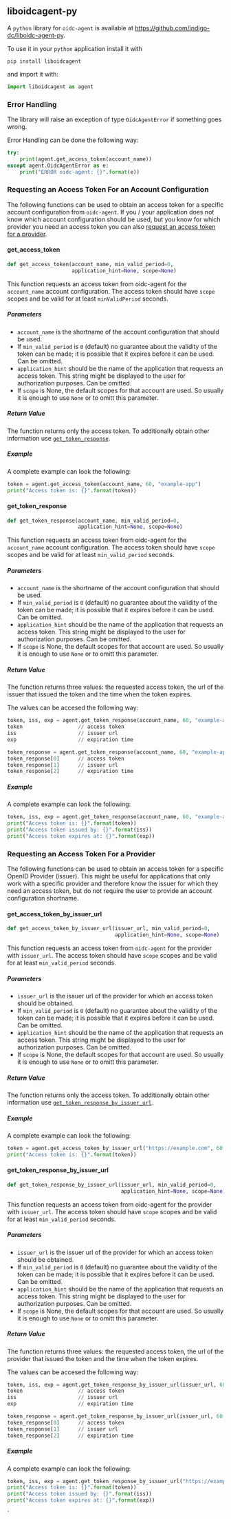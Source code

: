 ## liboidcagent-py
A `python` library for `oidc-agent` is available at
https://github.com/indigo-dc/liboidc-agent-py.

To use it in your `python` application install it with
```
pip install liboidcagent
```
and import it with:
```python
import liboidcagent as agent
```

### Error Handling
The library will raise an exception of type `OidcAgentError` if something goes
wrong.

Error Handling can be done the following way:
```python
try:
    print(agent.get_access_token(account_name))
except agent.OidcAgentError as e:
    print("ERROR oidc-agent: {}".format(e))
```
### Requesting an Access Token For an Account Configuration
The following functions can be used to obtain an access token for a specific
account configuration from ```oidc-agent```. If you / your application does not
know which account configuration should be used, but you know for which provider
you need an access token you can also [request an access token for a
provider](#requesting-an-access-token-for-a-provider).

#### get_access_token
```python
def get_access_token(account_name, min_valid_period=0,
                     application_hint=None, scope=None)
``` 
This function requests an access token from oidc-agent for the ```account_name```
account configuration. The access token should have ```scope``` scopes and be
valid for at least ```minValidPeriod``` seconds. 

##### Parameters
- ```account_name``` is the shortname of the account configuration that should be
  used.
- If ```min_valid_period``` is
```0``` (default) no guarantee about the validity of the token can be made; it is possible
that it expires before it can be used. Can be omitted.
- ```application_hint``` should be the name of the application that
requests an access token. This string might be displayed to the user for
authorization purposes. Can be omitted.
- If ```scope``` is None, the
default scopes for that account are used. So usually it is enough to use `None`
or to omitt this parameter. 

##### Return Value
The function returns only the access token. To additionally obtain other
information use [```get_token_response```](#get_token_response).

##### Example
A complete example can look the following:
```python
token = agent.get_access_token(account_name, 60, "example-app")
print("Access token is: {}".format(token))
```
#### get_token_response
```python
def get_token_response(account_name, min_valid_period=0,
                       application_hint=None, scope=None)
```
This function requests an access token from oidc-agent for the ```account_name```
account configuration. The access token should have ```scope``` scopes and be
valid for at least ```min_valid_period``` seconds. 

##### Parameters
- ```account_name``` is the shortname of the account configuration that should be
  used.
- If ```min_valid_period``` is
```0``` (default) no guarantee about the validity of the token can be made; it is possible
that it expires before it can be used. Can be omitted.
- ```application_hint``` should be the name of the application that
requests an access token. This string might be displayed to the user for
authorization purposes. Can be omitted.
- If ```scope``` is None, the
default scopes for that account are used. So usually it is enough to use `None`
or to omitt this parameter. 

##### Return Value
The function returns three values: the requested
access token, the url of the issuer that issued the token and the time when the
token expires.

The values can be accesed the following way:
```python
token, iss, exp = agent.get_token_response(account_name, 60, "example-app")
token                  // access token
iss                    // issuer url
exp                    // expiration time

token_response = agent.get_token_response(account_name, 60, "example-app")
token_response[0]      // access token
token_response[1]      // issuer url
token_response[2]      // expiration time
```

##### Example
A complete example can look the following:
```python
token, iss, exp = agent.get_token_response(account_name, 60, "example-app")
print("Access token is: {}".format(token))
print("Access token issued by: {}".format(iss))
print("Access token expires at: {}".format(exp))
```

### Requesting an Access Token For a Provider
The following functions
can be used to obtain an access token for a specific OpenID Provider (issuer).
This might be useful for applications that only work with a specific provider
and therefore know the issuer for which they need an access token, but do not
require the user to provide an account configuration shortname.

#### get_access_token_by_issuer_url
```python
def get_access_token_by_issuer_url(issuer_url, min_valid_period=0,
                                   application_hint=None, scope=None)
```
This function requests an access token from `oidc-agent` for the provider with
```issuer_url```. The access token should have ```scope``` scopes and be valid for at least ```min_valid_period``` seconds. 

##### Parameters
- ```issuer_url``` is the issuer url of the provider for which an access token
  should be obtained.
- If ```min_valid_period``` is
```0``` (default) no guarantee about the validity of the token can be made; it is possible
that it expires before it can be used. Can be omitted.
- ```application_hint``` should be the name of the application that
requests an access token. This string might be displayed to the user for
authorization purposes. Can be omitted.
- If ```scope``` is None, the
default scopes for that account are used. So usually it is enough to use `None`
or to omitt this parameter.

##### Return Value
The function returns only the access token. To additionally obtain other
information use
[```get_token_response_by_issuer_url```](#get_token_response_by_issuer_url).

##### Example
A complete example can look the following:
```python
token = agent.get_access_token_by_issuer_url("https://example.com", 60, "example-app")
print("Access token is: {}".format(token))
```

#### get_token_response_by_issuer_url
```python
def get_token_response_by_issuer_url(issuer_url, min_valid_period=0,
                                     application_hint=None, scope=None)
```
This function requests an access token from oidc-agent for the provider with
```issuer_url```. The access token should have ```scope``` scopes and be
valid for at least ```min_valid_period``` seconds. 

##### Parameters
- ```issuer_url``` is the issuer url of the provider for which an access token
  should be obtained.
- If ```min_valid_period``` is
```0``` (default) no guarantee about the validity of the token can be made; it is possible
that it expires before it can be used. Can be omitted.
- ```application_hint``` should be the name of the application that
requests an access token. This string might be displayed to the user for
authorization purposes. Can be omitted.
- If ```scope``` is None, the
default scopes for that account are used. So usually it is enough to use `None`
or to omitt this parameter.

##### Return Value
The function returns three values: the requested
access token, the url of the provider that issued the token and the time when the
token expires.

The values can be accesed the following way:
```python
token, iss, exp = agent.get_token_response_by_issuer_url(issuer_url, 60, "example-app")
token                  // access token
iss                    // issuer url
exp                    // expiration time

token_response = agent.get_token_response_by_issuer_url(issuer_url, 60, "example-app")
token_response[0]      // access token
token_response[1]      // issuer url
token_response[2]      // expiration time
```

##### Example
A complete example can look the following:
```python
token, iss, exp = agent.get_token_response_by_issuer_url("https://example.com", 60, "example-app")
print("Access token is: {}".format(token))
print("Access token issued by: {}".format(iss))
print("Access token expires at: {}".format(exp))
```

`
